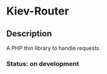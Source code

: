 Kiev-Router
==============

Description
-----------

A PHP thin library to handle requests.

### Status: on development